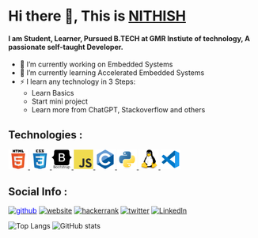 # Hi there 👋, This is [NITHISH](https://nithishpujari.github.io/)
#### I am Student, Learner, Pursued B.TECH at GMR Instiute of technology, A passionate self-taught Developer.

- 🔭 I’m currently working on Embedded Systems
- 🌱 I’m currently learning Accelerated Embedded Systems
- ⚡ I learn any technology in 3 Steps:<br>
     - Learn Basics<br>
     - Start mini project<br>
     - Learn more from ChatGPT, Stackoverflow and others
## Technologies :
<a href="#"> <img src="https://raw.githubusercontent.com/devicons/devicon/master/icons/html5/html5-original-wordmark.svg" alt="html5" width="40" height="40"/> </a>
<a href="#"> <img src="https://raw.githubusercontent.com/devicons/devicon/master/icons/css3/css3-original-wordmark.svg" alt="css3" width="40" height="40"/> </a>
<a href="#"> <img src="https://raw.githubusercontent.com/devicons/devicon/master/icons/bootstrap/bootstrap-plain-wordmark.svg" alt="bootstrap" width="40" height="40"/> </a>
<a href="#"> <img src="https://raw.githubusercontent.com/devicons/devicon/master/icons/javascript/javascript-original.svg" alt="Js" width="40" height="40"/> </a>
<a href="#"> <img src="https://raw.githubusercontent.com/devicons/devicon/master/icons/c/c-original.svg" alt="c" width="40" height="40"/> </a>
<a href="#"> <img src="https://raw.githubusercontent.com/devicons/devicon/master/icons/python/python-original.svg" alt="python" width="40" height="40"/> </a>
<a href="#"> <img src="https://raw.githubusercontent.com/devicons/devicon/master/icons/linux/linux-original.svg" alt="linux" width="40" height="40"/> </a>
<a href="#"> <img src="https://github.com/vscode-icons/vscode-icons/blob/master/icons/file_type_vscode.svg" alt="Visual Studio code" width="40" height="40"/> </a>

## Social Info :
[<img src='https://img.icons8.com/stickers/344/github.png' alt='github' height='40' style="color:blue;">](https://github.com/NITHISHPUJARI)  [<img src='https://img.icons8.com/fluency/344/domain.png' alt='website' height='40'>](https://NITHISHPUJARI.github.io/)  [<img src='https://img.icons8.com/external-tal-revivo-shadow-tal-revivo/344/external-hackerrank-is-a-technology-company-that-focuses-on-competitive-programming-logo-shadow-tal-revivo.png' alt='hackerrank' height='40'>](https://www.hackerrank.com/NITHISHPUJARI) [<img src='https://img.icons8.com/fluency/344/twitter.png' alt='twitter' height='40'>](https://twitter.com/myself_nithish)  [<img src='
      <style>
        .libutton {
          display: flex;
          flex-direction: column;
          justify-content: center;
          padding: 7px;
          text-align: center;
          outline: none;
          text-decoration: none !important;
          color: #ffffff !important;
          width: 200px;
          height: 32px;
          border-radius: 16px;
          background-color: #0A66C2;
          font-family: "SF Pro Text", Helvetica, sans-serif;
        }
      </style>
<a class="libutton" href="https://www.linkedin.com/comm/mynetwork/discovery-see-all?usecase=PEOPLE_FOLLOWS&followMember=myselfnithish" target="_blank">Follow on LinkedIn</a>' alt='LinkedIn' height='40'>](https://www.linkedin.com/in/myselfnithish/)


![Top Langs](https://github-readme-stats.vercel.app/api/top-langs/?username=NITHISHPUJARI)
![GitHub stats](https://github-readme-stats.vercel.app/api?username=NITHISHPUJARI&show_icons=true)


<!-- <a href="#"> <img src="https://raw.githubusercontent.com/devicons/devicon/master/icons/java/java-original.svg" alt="java" width="40" height="40"/> </a> -->
